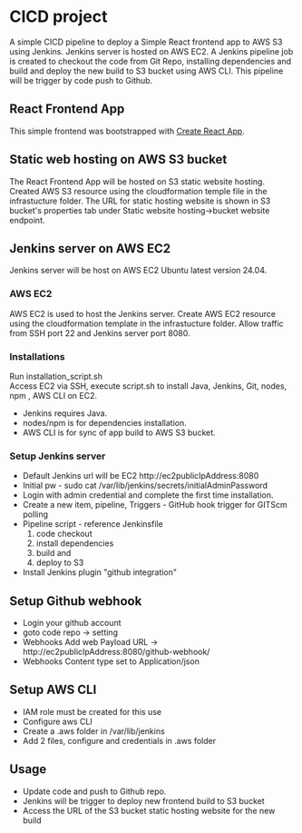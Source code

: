 # CICD project
A simple CICD pipeline to deploy a Simple React frontend app to AWS S3 using Jenkins. Jenkins server is hosted on AWS EC2. A Jenkins pipeline job is created to checkout the code from Git Repo, installing dependencies and build and deploy the new build to S3 bucket using AWS CLI. This pipeline will be trigger by code push to Github.

## React Frontend App
This simple frontend was bootstrapped with [Create React App](https://github.com/facebook/create-react-app).

## Static web hosting on AWS S3 bucket
The React Frontend App will be hosted on S3 static website hosting. Created AWS S3 resource using the cloudformation temple file in the infrastucture folder. The URL for static hosting website is shown in S3 bucket's properties tab under Static website hosting->bucket website endpoint.

## Jenkins server on AWS EC2
Jenkins server will be host on AWS EC2 Ubuntu latest version 24.04.

### AWS EC2
AWS EC2 is used to host the Jenkins server. Create AWS EC2 resource using the cloudformation template in the infrastucture folder. Allow traffic from SSH port 22 and Jenkins server port 8080.

### Installations
Run installation_script.sh <br>
Access EC2 via SSH, execute script.sh to install Java, Jenkins, Git, nodes, npm , AWS CLI on EC2.
- Jenkins requires Java.
- nodes/npm is for dependencies installation.
- AWS CLI is for sync of app build to AWS S3 bucket. 

### Setup Jenkins server
- Default Jenkins url will be EC2 http://ec2publicIpAddress:8080 
- Initial pw - sudo cat /var/lib/jenkins/secrets/initialAdminPassword
- Login with admin credential and complete the first time installation.
- Create a new item, pipeline, Triggers - GitHub hook trigger for GITScm polling 
- Pipeline script - reference Jenkinsfile 
    1. code checkout
    2. install dependencies 
    3. build and 
    4. deploy to S3 
- Install Jenkins plugin "github integration" 

## Setup Github webhook
- Login your github account 
- goto code repo -> setting 
- Webhooks Add web Payload URL -> http://ec2publicIpAddress:8080/github-webhook/ 
- Webhooks Content type set to Application/json 

## Setup AWS CLI 
- IAM role must be created for this use
- Configure aws CLI
- Create a .aws folder in /var/lib/jenkins
- Add 2 files, configure and credentials in .aws folder

## Usage
- Update code and push to Github repo.
- Jenkins will be trigger to deploy new frontend build to S3 bucket
- Access the URL of the S3 bucket static hosting website for the new build